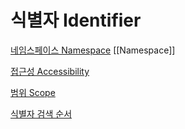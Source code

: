 # 식별자 Identifier

[네임스페이스 Namespace](Namespace.md)
[[Namespace]]

[접근성 Accessibility](Identifiers/Accessibility.md)

[범위 Scope](Identifiers/Scope.md)

[식별자 검색 순서](Identifier_Search_Order.md)